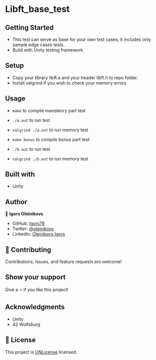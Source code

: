 # Libft_base_test

## Getting Started

- This test can serve as base for your own test cases, it includes only sample edge cases tests.
- Build with Unity testing framework.

## Setup

- Copy your library libft.a and your header libft.h to repo folder.
- Install valgrind if you wish to check your memory errors

## Usage

- `make` to compile mandatory part test
- `./a.out` to run test
- `valgrind ./a.out` to run memory test

- `make bonus` to compile bonus part test
- `./b.out` to run test
- `valgrind ./b.out` to run memory test

## Built with

- Unity

## Author

👤 **Igors Oleinikovs**

- GitHub: [Igors78](https://github.com/Igors78)
- Twitter: [@oleinikovs](https://twitter.com/oleinikovs)
- LinkedIn: [Oleinikovs Igors](https://www.linkedin.com/in/igors-oleinikovs-17a10958/)

## 🤝 Contributing

Contributions, issues, and feature requests are welcome!

## Show your support

Give a ⭐️ if you like this project!

## Acknowledgments

- Unity
- 42 Wolfsburg

## 📝 License

This project is [UNLicense](./LICENSE) licensed.
